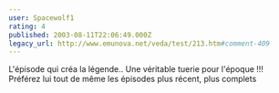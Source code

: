 ```yaml
---
user: Spacewolf1
rating: 4
published: 2003-08-11T22:06:49.000Z
legacy_url: http://www.emunova.net/veda/test/213.htm#comment-409
---
```

L'épisode qui créa la légende.. Une véritable tuerie pour l'époque !!! Préférez lui tout de même les épisodes plus récent, plus complets